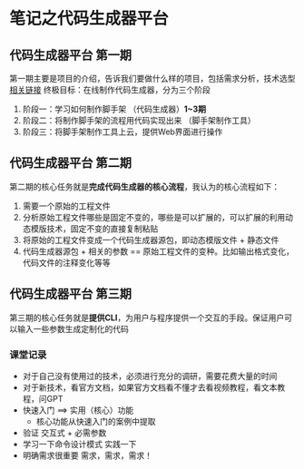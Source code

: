 # 笔记之代码生成器平台
## 代码生成器平台 第一期
第一期主要是项目的介绍，告诉我们要做什么样的项目，包括需求分析，技术选型
[相关链接](https://www.codefather.cn/course/1790980795074654209/section/1790994867614691330?contentType=text&tabKey=videoList&type=) 终极目标：在线制作代码生成器，分为三个阶段
1. 阶段一：学习如何制作脚手架 （代码生成器）**1~3期**
2. 阶段二：将制作脚手架的流程用代码实现出来 （脚手架制作工具）
3. 阶段三：将脚手架制作工具上云，提供Web界面进行操作
## 代码生成器平台 第二期
第二期的核心任务就是**完成代码生成器的核心流程**，我认为的核心流程如下：
1. 需要一个原始的工程文件
2. 分析原始工程文件哪些是固定不变的，哪些是可以扩展的，可以扩展的利用动态模版技术，固定不变的直接复制粘贴
3. 将原始的工程文件变成一个代码生成器源包，即动态模版文件 + 静态文件 
4. 代码生成器源包 + 相关的参数 == 原始工程文件的变种。比如输出格式变化，代码文件的注释变化等等
## 代码生成器平台 第三期
第三期的核心任务就是**提供CLI**，为用户与程序提供一个交互的手段。保证用户可以输入一些参数生成定制化的代码
### 课堂记录
- 对于自己没有使用过的技术，必须进行充分的调研，需要花费大量的时间
- 对于新技术，看官方文档，如果官方文档看不懂才去看视频教程，看文本教程，问GPT
- 快速入门 ==> 实用（核心）功能
	- 核心功能从快速入门的案例中提取
- 验证 交互式 + 必需参数
- 学习一下命令设计模式 实践一下
- 明确需求很重要 需求，需求，需求！
